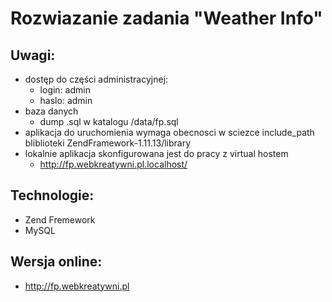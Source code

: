 Rozwiazanie zadania "Weather Info"
===============

Uwagi:
-------------
- dostęp do części administracyjnej:
	- login: admin 
	- haslo: admin
- baza danych 
	- dump .sql w katalogu /data/fp.sql
- aplikacja do uruchomienia wymaga obecnosci w sciezce include_path bliblioteki ZendFramework-1.11.13/library
- lokalnie aplikacja skonfigurowana jest do pracy z virtual hostem 
	- http://fp.webkreatywni.pl.localhost/

Technologie:
-------------
- Zend Fremework
- MySQL

Wersja online:
-------------
- http://fp.webkreatywni.pl